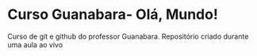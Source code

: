 # Curso Guanabara- Olá, Mundo!
 Curso de git e github do professor Guanabara.
Repositório criado durante uma aula ao vivo
